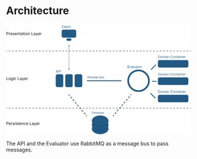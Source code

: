 # Architecture
![Architecture](images/architecture.png?raw=true "Architecture")

The API and the Evaluator use RabbitMQ as a message bus to pass messages.